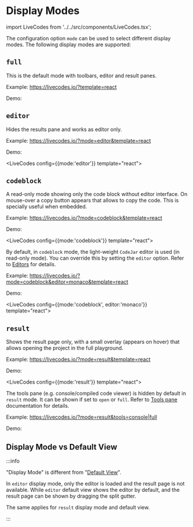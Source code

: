 # Display Modes

import LiveCodes from '../../src/components/LiveCodes.tsx';

The configuration option `mode` can be used to select different display modes.
The following display modes are supported:

## `full`

This is the default mode with toolbars, editor and result panes.

Example: https://livecodes.io/?template=react

Demo:

<LiveCodes template="react"></LiveCodes>

## `editor`

Hides the results pane and works as editor only.

Example: https://livecodes.io/?mode=editor&template=react

Demo:

<LiveCodes config={{mode:'editor'}} template="react"></LiveCodes>

## `codeblock`

A read-only mode showing only the code block without editor interface. On mouse-over a copy button appears that allows to copy the code. This is specially useful when embedded.

Example: https://livecodes.io/?mode=codeblock&template=react

Demo:

<LiveCodes config={{mode:'codeblock'}} template="react"></LiveCodes>

By default, in `codeblock` mode, the light-weight `CodeJar` editor is used (in read-only mode). You can override this by setting the `editor` option. Refer to [Editors](./editors.md) for details.

Example: https://livecodes.io/?mode=codeblock&editor=monaco&template=react

Demo:

<LiveCodes config={{mode:'codeblock', editor:'monaco'}} template="react"></LiveCodes>

## `result`

Shows the result page only, with a small overlay (appears on hover) that allows opening the project in the full playground.

Example: https://livecodes.io/?mode=result&template=react

Demo:

<LiveCodes config={{mode:'result'}} template="react"></LiveCodes>

The tools pane (e.g. console/compiled code viewer) is hidden by default in `result` mode. It can be shown if set to `open` or `full`. Refer to [Tools pane](./tools-pane.md) documentation for details.

Example: https://livecodes.io/?mode=result&tools=console|full

Demo:

<LiveCodes query="mode=result&tools=console|full"></LiveCodes>

## Display Mode vs Default View

:::info

"Display Mode" is different from "[Default View](./default-view.md)".

In `editor` display mode, only the editor is loaded and the result page is not available. While `editor` default view shows the editor by default, and the result page can be shown by dragging the split gutter.

The same applies for `result` display mode and default view.

:::
